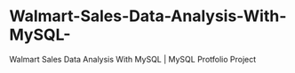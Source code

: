 # Walmart-Sales-Data-Analysis-With-MySQL-
Walmart Sales Data Analysis With MySQL | MySQL Protfolio Project

